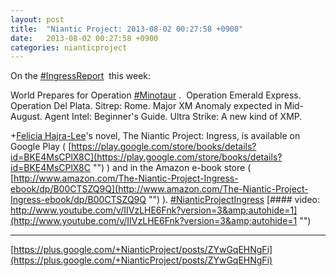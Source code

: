 ```yaml
---
layout: post
title:  "Niantic Project: 2013-08-02 00:27:58 +0900"
date:   2013-08-02 00:27:58 +0900
categories: nianticproject
---
```

On the  [#IngressReport](https://plus.google.com/s/%23IngressReport "")  this week:

World Prepares for Operation  [#Minotaur](https://plus.google.com/s/%23Minotaur "")  . 
Operation Emerald Express.
Operation Del Plata.
Sitrep: Rome.
Major XM Anomaly expected in Mid-August.
Agent Intel: Beginner's Guide.
Ultra Strike: A new kind of XMP.

+[Felicia Hajra-Lee](https://plus.google.com/118344555717370644832 "")'s novel, The Niantic Project: Ingress, is available on Google Play ( [https://play.google.com/store/books/details?id=BKE4MsCPlX8C](https://play.google.com/store/books/details?id=BKE4MsCPlX8C "") ) and in the Amazon e-book store ( [http://www.amazon.com/The-Niantic-Project-Ingress-ebook/dp/B00CTSZQ9Q](http://www.amazon.com/The-Niantic-Project-Ingress-ebook/dp/B00CTSZQ9Q "") ).  [#NianticProjectIngress](https://plus.google.com/s/%23NianticProjectIngress "")
[#### video: http://www.youtube.com/v/IIVzLHE6Fnk?version=3&amp;autohide=1](http://www.youtube.com/v/IIVzLHE6Fnk?version=3&amp;autohide=1 "")
- - -
[https://plus.google.com/+NianticProject/posts/ZYwGqEHNgFi](https://plus.google.com/+NianticProject/posts/ZYwGqEHNgFi)
